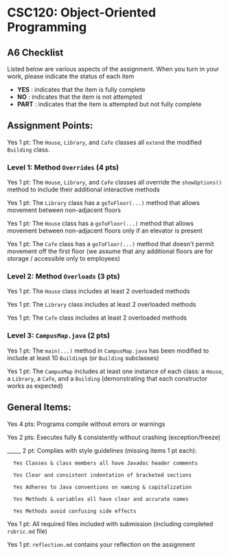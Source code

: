 # CSC120: Object-Oriented Programming
## A6 Checklist

Listed below are various aspects of the assignment.  When you turn in your work, please indicate the status of each item

- **YES** : indicates that the item is fully complete
- **NO** : indicates that the item is not attempted
- **PART** : indicates that the item is attempted but not fully complete


## Assignment Points:

Yes 1 pt: The `House`, `Library`, and `Cafe` classes all `extend` the modified `Building` class.

### Level 1: Method `Overrides` (4 pts)

Yes 1 pt: The `House`, `Library`, and `Cafe` classes all override the `showOptions()` method to include their additional interactive methods

Yes 1 pt: The `Library` class has a `goToFloor(...)` method that allows movement between non-adjacent floors

Yes 1 pt: The `House` class has a `goToFloor(...)` method that allows movement between non-adjacent floors only if an elevator is present

Yes 1 pt: The `Cafe` class has a `goToFloor(...)` method that doesn't permit movement off the first floor (we assume that any additional floors are for storage / accessible only to employees)

### Level 2: Method `Overloads` (3 pts)

Yes 1 pt: The `House` class includes at least 2 overloaded methods

Yes 1 pt: The `Library` class includes at least 2 overloaded methods

Yes 1 pt: The `Cafe` class includes at least 2 overloaded methods

### Level 3: `CampusMap.java` (2 pts)

Yes 1 pt: The `main(...)` method in `CampusMap.java` has been modified to include at least 10 `Building`s (or `Building` subclasses)

Yes 1 pt: The `CampusMap` includes at least one instance of each class: a `House`, a `Library`, a `Cafe`, and a `Building` (demonstrating that each constructor works as expected)



## General Items:

Yes 4 pts: Programs compile without errors or warnings

Yes 2 pts: Executes fully & consistently without crashing (exception/freeze)

_____ 2 pt: Complies with style guidelines (missing items 1 pt each):

      Yes Classes & class members all have Javadoc header comments

      Yes Clear and consistent indentation of bracketed sections

      Yes Adheres to Java conventions on naming & capitalization

      Yes Methods & variables all have clear and accurate names

      Yes Methods avoid confusing side effects

Yes 1 pt: All required files included with submission (including completed `rubric.md` file)

Yes 1 pt: `reflection.md` contains your reflection on the assignment